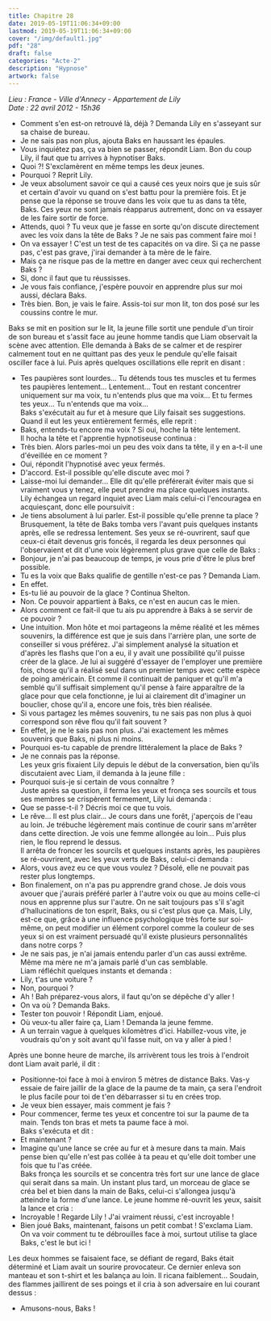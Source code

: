 ```yaml
---
title: Chapitre 28
date: 2019-05-19T11:06:34+09:00
lastmod: 2019-05-19T11:06:34+09:00
cover: "/img/default1.jpg"
pdf: "28"
draft: false
categories: "Acte-2"
description: "Hypnose"
artwork: false
---
```

_Lieu : France - Ville d'Annecy - Appartement de Lily   
Date : 22 avril 2012 - 15h36_   
   
- Comment s'en est-on retrouvé là, déjà ? Demanda Lily en s'asseyant sur sa chaise de bureau.   
- Je ne sais pas non plus, ajouta Baks en haussant les épaules.   
- Vous inquiétez pas, ça va bien se passer, répondit Liam. Bon du coup Lily, il faut que tu arrives à hypnotiser Baks.   
- Quoi ?! S'exclamèrent en même temps les deux jeunes.   
- Pourquoi ? Reprit Lily.   
- Je veux absolument savoir ce qui a causé ces yeux noirs que je suis sûr et certain d'avoir vu quand on s'est battu pour la première fois. Et je pense que la réponse se trouve dans les voix que tu as dans ta tête, Baks. Ces yeux ne sont jamais réapparus autrement, donc on va essayer de les faire sortir de force.   
- Attends, quoi ? Tu veux que je fasse en sorte qu'on discute directement avec les voix dans la tête de Baks ? Je ne sais pas comment faire moi !   
- On va essayer ! C'est un test de tes capacités on va dire. Si ça ne passe pas, c'est pas grave, j'irai demander à ta mère de le faire.   
- Mais ça ne risque pas de la mettre en danger avec ceux qui recherchent Baks ?   
- Si, donc il faut que tu réussisses.   
- Je vous fais confiance, j'espère pouvoir en apprendre plus sur moi aussi, déclara Baks.   
- Très bien. Bon, je vais le faire. Assis-toi sur mon lit, ton dos posé sur les coussins contre le mur.   
   
Baks se mit en position sur le lit, la jeune fille sortit une pendule d'un tiroir de son bureau et s'assit face au jeune homme tandis que Liam observait la scène avec attention. Elle demanda à Baks de se calmer et de respirer calmement tout en ne quittant pas des yeux le pendule qu'elle faisait osciller face à lui. Puis après quelques oscillations elle reprit en disant :   
- Tes paupières sont lourdes... Tu détends tous tes muscles et tu fermes tes paupières lentement... Lentement... Tout en restant concentrer uniquement sur ma voix, tu n'entends plus que ma voix... Et tu fermes tes yeux... Tu n'entends que ma voix...   
Baks s'exécutait au fur et à mesure que Lily faisait ses suggestions. Quand il eut les yeux entièrement fermés, elle reprit :   
- Baks, entends-tu encore ma voix ? Si oui, hoche la tête lentement.   
Il hocha la tête et l'apprentie hypnotiseuse continua :   
- Très bien. Alors parles-moi un peu des voix dans ta tête, il y en a-t-il une d'éveillée en ce moment ?   
- Oui, répondit l'hypnotisé avec yeux fermés.   
- D'accord. Est-il possible qu'elle discute avec moi ?   
- Laisse-moi lui demander... Elle dit qu'elle préférerait éviter mais que si vraiment vous y tenez, elle peut prendre ma place quelques instants.   
Lily échangea un regard inquiet avec Liam mais celui-ci l'encouragea en acquiesçant, donc elle poursuivit :   
- Je tiens absolument à lui parler. Est-il possible qu'elle prenne ta place ?   
Brusquement, la tête de Baks tomba vers l'avant puis quelques instants après, elle se redressa lentement. Ses yeux se ré-ouvrirent, sauf que ceux-ci était devenus gris foncés, il regarda les deux personnes qui l'observaient et dit d'une voix légèrement plus grave que celle de Baks :   
- Bonjour, je n'ai pas beaucoup de temps, je vous prie d'être le plus bref possible.   
- Tu es la voix que Baks qualifie de gentille n'est-ce pas ? Demanda Liam.   
- En effet.   
- Es-tu lié au pouvoir de la glace ? Continua Shelton.   
- Non. Ce pouvoir appartient à Baks, ce n'est en aucun cas le mien.   
- Alors comment ce fait-il que tu ais pu apprendre à Baks à se servir de ce pouvoir ?   
- Une intuition. Mon hôte et moi partageons la même réalité et les mêmes souvenirs, la différence est que je suis dans l'arrière plan, une sorte de conseiller si vous préférez. J'ai simplement analysé la situation et d'après les flashs que l'on a eu, il y avait une possibilité qu'il puisse créer de la glace. Je lui ai suggéré d'essayer de l'employer une première fois, chose qu'il a réalisé seul dans un premier temps avec cette espèce de poing américain. Et comme il continuait de paniquer et qu'il m'a semblé qu'il suffisait simplement qu'il pense à faire apparaître de la glace pour que cela fonctionne, je lui ai clairement dit d'imaginer un bouclier, chose qu'il a, encore une fois, très bien réalisée.   
- Si vous partagez les mêmes souvenirs, tu ne sais pas non plus à quoi correspond son rêve flou qu'il fait souvent ?   
- En effet, je ne le sais pas non plus. J'ai exactement les mêmes souvenirs que Baks, ni plus ni moins.   
- Pourquoi es-tu capable de prendre littéralement la place de Baks ?   
- Je ne connais pas la réponse.   
Les yeux gris fixaient Lily depuis le début de la conversation, bien qu'ils discutaient avec Liam, il demanda à la jeune fille :   
- Pourquoi suis-je si certain de vous connaître ?   
Juste après sa question, il ferma les yeux et fronça ses sourcils et tous ses membres se crispèrent fermement, Lily lui demanda :   
- Que se passe-t-il ? Décris moi ce que tu vois.   
- Le rêve... Il est plus clair... Je cours dans une forêt, j'aperçois de l'eau au loin. Je trébuche légèrement mais continue de courir sans m'arrêter dans cette direction. Je vois une femme allongée au loin... Puis plus rien, le flou reprend le dessus.   
Il arrêta de froncer les sourcils et quelques instants après, les paupières se ré-ouvrirent, avec les yeux verts de Baks, celui-ci demanda :   
- Alors, vous avez eu ce que vous voulez ? Désolé, elle ne pouvait pas rester plus longtemps.    
- Bon finalement, on n'a pas pu apprendre grand chose. Je dois vous avouer que j'aurais préféré parler à l'autre voix ou que au moins celle-ci nous en apprenne plus sur l'autre. On ne sait toujours pas s'il s'agit d'hallucinations de ton esprit, Baks, ou si c'est plus que ça. Mais, Lily, est-ce que, grâce à une influence psychologique très forte sur soi-même, on peut modifier un élément corporel comme la couleur de ses yeux si on est vraiment persuadé qu'il existe plusieurs personnalités dans notre corps ?   
- Je ne sais pas, je n'ai jamais entendu parler d'un cas aussi extrême. Même ma mère ne m'a jamais parlé d'un cas semblable.   
Liam réfléchit quelques instants et demanda :   
- Lily, t'as une voiture ?   
- Non, pourquoi ?   
- Ah ! Bah préparez-vous alors, il faut qu'on se dépêche d'y aller !   
- On va où ? Demanda Baks.   
- Tester ton pouvoir ! Répondit Liam, enjoué.   
- Où veux-tu aller faire ça, Liam ! Demanda la jeune femme.   
- A un terrain vague à quelques kilomètres d'ici. Habillez-vous vite, je voudrais qu'on y soit avant qu'il fasse nuit, on va y aller à pied !   
   
Après une bonne heure de marche, ils arrivèrent tous les trois à l'endroit dont Liam avait parlé, il dit :   
- Positionne-toi face à moi à environ 5 mètres de distance Baks. Vas-y essaie de faire jaillir de la glace de la paume de ta main, ça sera l'endroit le plus facile pour toi de t'en débarrasser si tu en crées trop.   
- Je veux bien essayer, mais comment je fais ?   
- Pour commencer, ferme tes yeux et concentre toi sur la paume de ta main. Tends ton bras et mets ta paume face à moi.    
Baks s'exécuta et dit :   
- Et maintenant ?   
- Imagine qu'une lance se crée au fur et à mesure dans ta main. Mais pense bien qu'elle n'est pas collée à ta peau et qu'elle doit tomber une fois que tu l'as créée.   
Baks fronça les sourcils et se concentra très fort sur une lance de glace qui serait dans sa main. Un instant plus tard, un morceau de glace se créa bel et bien dans la main de Baks, celui-ci s'allongea jusqu'à atteindre la forme d'une lance. Le jeune homme ré-ouvrit les yeux, saisit la lance et cria :   
- Incroyable ! Regarde Lily ! J'ai vraiment réussi, c'est incroyable !   
- Bien joué Baks, maintenant, faisons un petit combat ! S'exclama Liam.  On va voir comment tu te débrouilles face à moi, surtout utilise ta glace Baks, c'est le but ici !   
   
Les deux hommes se faisaient face, se défiant de regard, Baks était déterminé et Liam avait un sourire provocateur. Ce dernier enleva son manteau et son t-shirt et les balança au loin. Il ricana faiblement... Soudain, des flammes jaillirent de ses poings et il cria à son adversaire en lui courant dessus :   
- Amusons-nous, Baks !
